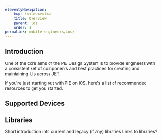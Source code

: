 ```yaml
---
eleventyNavigation:
    key: ios-overview
    title: Overview
    parent: ios
    order: 1
permalink: mobile-engineers/ios/
---
```



## Introduction
One of the core aims of the PIE Design System is to provide engineers with a consistent set of components and best practices for creating and maintaining UIs across JET.

If you're just starting out with PIE on iOS, here's a list of recommended resources to get you started.

## Supported Devices

## Libraries

Short introduction into current and legacy (if any) libraries
Links to libraries?
